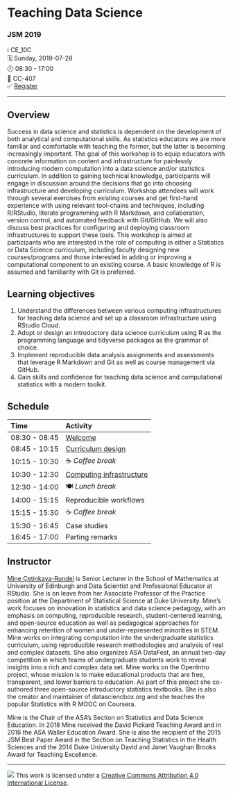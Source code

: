 Teaching Data Science
================

### JSM 2019

ℹ️ CE\_10C  
🗓 Sunday, 2019-07-28  
🕗 08:30 - 17:00  
📍 CC-407  
✅
[Register](https://ww2.amstat.org/meetings/jsm/2019/onlineprogram/ActivityDetails.cfm?SessionID=218189)

-----

## Overview

Success in data science and statistics is dependent on the development
of both analytical and computational skills. As statistics educators we
are more familiar and comfortable with teaching the former, but the
latter is becoming increasingly important. The goal of this workshop is
to equip educators with concrete information on content and
infrastructure for painlessly introducing modern computation into a data
science and/or statistics curriculum. In addition to gaining technical
knowledge, participants will engage in discussion around the decisions
that go into choosing infrastructure and developing curriculum. Workshop
attendees will work through several exercises from existing courses and
get first-hand experience with using relevant tool-chains and
techniques, including R/RStudio, literate programming with R Markdown,
and collaboration, version control, and automated feedback with
Git/GitHub. We will also discuss best practices for configuring and
deploying classroom infrastructures to support these tools. This
workshop is aimed at participants who are interested in the role of
computing in either a Statistics or Data Science curriculum, including
faculty designing new courses/programs and those interested in adding or
improving a computational component to an existing course. A basic
knowledge of R is assumed and familiarity with Git is preferred.

## Learning objectives

1.  Understand the differences between various computing infrastructures
    for teaching data science and set up a classroom infrastructure
    using RStudio Cloud.
2.  Adopt or design an introductory data science curriculum using R as
    the programming language and tidyverse packages as the grammar of
    choice.
3.  Implement reproducible data analysis assignments and assessments
    that leverage R Markdown and Git as well as course management via
    GitHub.
4.  Gain skills and confidence for teaching data science and
    computational statistics with a modern
toolkit.

## Schedule

| Time          | Activity                                                             |
| :------------ | :------------------------------------------------------------------- |
| 08:30 - 08:45 | [Welcome](/00-welcome/00-welcome.pdf)                                |
| 08:45 - 10:15 | [Curriculum design](/01-curriculum-design/01-curriculum-design.pdf)  |
| 10:15 - 10:30 | ☕ *Coffee break*                                                     |
| 10:30 - 12:30 | [Computing infrastructure](/02-infrastructure/02-infrastructure.pdf) |
| 12:30 - 14:00 | 🍽 *Lunch break*                                                      |
| 14:00 - 15:15 | Reproducible workflows                                               |
| 15:15 - 15:30 | ☕ *Coffee break*                                                     |
| 15:30 - 16:45 | Case studies                                                         |
| 16:45 - 17:00 | Parting remarks                                                      |

## Instructor

[Mine Çetinkaya-Rundel](http://mine-cr.com) is Senior Lecturer in the
School of Mathematics at University of Edinburgh and Data Scientist and
Professional Educator at RStudio. She is on leave from her Associate
Professor of the Practice position at the Department of Statistical
Science at Duke University. Mine’s work focuses on innovation in
statistics and data science pedagogy, with an emphasis on computing,
reproducible research, student-centered learning, and open-source
education as well as pedagogical approaches for enhancing retention of
women and under-represented minorities in STEM. Mine works on
integrating computation into the undergraduate statistics curriculum,
using reproducible research methodologies and analysis of real and
complex datasets. She also organizes ASA DataFest, an annual two-day
competition in which teams of undergraduate students work to reveal
insights into a rich and complex data set. Mine works on the OpenIntro
project, whose mission is to make educational products that are free,
transparent, and lower barriers to education. As part of this project
she co-authored three open-source introductory statistics textbooks. She
is also the creator and maintainer of datasciencbox.org and she teaches
the popular Statistics with R MOOC on Coursera.

Mine is the Chair of the ASA’s Section on Statistics and Data Science
Education. In 2018 Mine received the David Pickard Teaching Award and in
2016 the ASA Waller Education Award. She is also the recipient of the
2015 JSM Best Paper Award in the Section on Teaching Statistics in the
Health Sciences and the 2014 Duke University David and Janet Vaughan
Brooks Award for Teaching Excellence.

-----

![](https://i.creativecommons.org/l/by/4.0/88x31.png) This work is
licensed under a [Creative Commons Attribution 4.0 International
License](https://creativecommons.org/licenses/by/4.0/).
